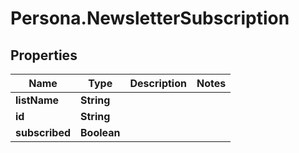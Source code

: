 # Persona.NewsletterSubscription

## Properties

Name | Type | Description | Notes
------------ | ------------- | ------------- | -------------
**listName** | **String** |  | 
**id** | **String** |  | 
**subscribed** | **Boolean** |  | 



